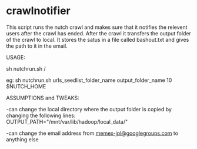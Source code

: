 # crawlnotifier

This script runs the nutch crawl and makes sure that it notifies the relevent users after the crawl has ended.
After the crawl it transfers the output folder of the crawl to local. It stores the satus in a file called bashout.txt and 
gives the path to it in the email.

USAGE:

sh nutchrun.sh /<url seedlist folder/> <output folder> <crawl rounds> <nutch home directory path>

eg:
sh nutchrun.sh urls_seedlist_folder_name output_folder_name 10 $NUTCH_HOME


ASSUMPTIONS and TWEAKS:

-can change the local directory where the output folder is copied by changing the following lines:
  OUTPUT_PATH="/mnt/var/lib/hadoop/local_data/"
  
-can change the email address from memex-jpl@googlegroups.com to anything else


